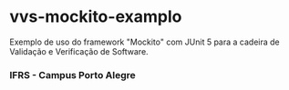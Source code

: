 # vvs-mockito-examplo
Exemplo de uso do framework "Mockito" com JUnit 5 para a cadeira de Validação e Verificação de Software.

### IFRS - Campus Porto Alegre
